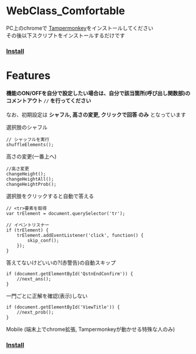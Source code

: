 # WebClass_Comfortable
PC上のchromeで [Tampermonkey](https://chromewebstore.google.com/detail/tampermonkey/dhdgffkkebhmkfjojejmpbldmpobfkfo?hl=ja)をインストールしてください  
その後以下スクリプトをインストールするだけです
### [Install](https://github.com/elsy0111/WebClass_Comfortable/raw/main/script.user.js)

# Features
#### 機能のON/OFFを自分で設定したい場合は、自分で該当箇所(呼び出し関数部)のコメントアウト `//` を行ってください
なお、初期設定は **シャフル, 高さの変更, クリックで回答 のみ** となっています

選択肢のシャフル 
```
// シャッフルを実行
shuffleElements();
```
高さの変更(一番上へ) 
```
//高さ変更
changeHeight();
changeHeightAll();
changeHeightProb();
```
選択肢をクリックすると自動で答える
```
// <tr>要素を取得
var trElement = document.querySelector('tr');

// イベントリスナー
if (trElement) {
    trElement.addEventListener('click', function() {
        skip_conf();
    });
}
```
答えてないけどいいの?(赤警告)の自動スキップ
```
if (document.getElementById('QstnEndConfirm')) {
    //next_ans();
}
```
一門ごとに正解を確認(表示)しない
```
if (document.getElementById('ViewTitle')) {
    //next_prob();
}
```
Mobile (端末上でchrome拡張, Tampermonkeyが動かせる特殊な人のみ) 
### [Install](https://github.com/elsy0111/WebClass_Comfortable/raw/main/script_mobile.user.js)
